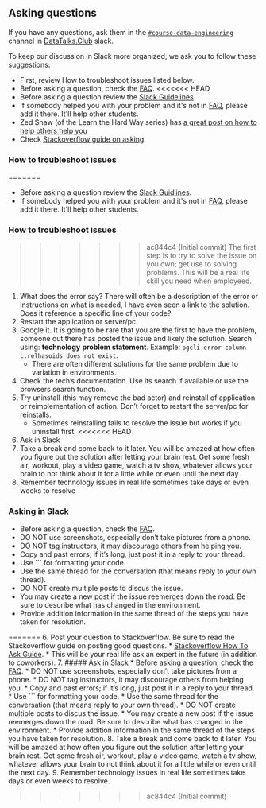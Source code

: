 ## Asking questions

If you have any questions, ask them 
in the [`#course-data-engineering`](https://app.slack.com/client/T01ATQK62F8/C01FABYF2RG) channel in [DataTalks.Club](https://datatalks.club) slack.

To keep our discussion in Slack more organized, we ask you to follow these suggestions:

* First, review How to troubleshoot issues listed below.
* Before asking a question, check the [FAQ](https://docs.google.com/document/d/19bnYs80DwuUimHM65UV3sylsCn2j1vziPOwzBwQrebw/edit).
<<<<<<< HEAD
* Before asking a question review the [Slack Guidelines](#Ask-in-Slack).
* If somebody helped you with your problem and it's not in [FAQ](https://docs.google.com/document/d/19bnYs80DwuUimHM65UV3sylsCn2j1vziPOwzBwQrebw/edit), please add it there.
  It'll help other students.
* Zed Shaw (of the Learn the Hard Way series) has [a great post on how to help others help you](https://learncodethehardway.com/blog/03-how-to-ask-for-help/)
* Check [Stackoverflow guide on asking](https://stackoverflow.com/help/how-to-ask)
  
### How to troubleshoot issues

=======
* Before asking a question review the [Slack Guidlines](#Ask-in-Slack).
* If somebody helped you with your problem and it's not in [FAQ](https://docs.google.com/document/d/19bnYs80DwuUimHM65UV3sylsCn2j1vziPOwzBwQrebw/edit), please add it there.
  It'll help other students.
  
### How to troubleshoot issues
>>>>>>> ac844c4 (Initial commit)
The first step is to try to solve the issue on you own; get use to solving problems. This will be a real life skill you need when employeed. 

1. What does the error say? There will often be a description of the error or instructions on what is needed, I have even seen a link to the solution. Does it reference a specific line of your code?
2. Restart the application or server/pc. 
3. Google it. It is going to be rare that you are the first to have the problem, someone out there has posted the issue and likely the solution. Search using: **technology** **problem statement**. Example: `pgcli error column c.relhasoids does not exist`. 
    * There are often different solutions for the same problem due to variation in environments. 
4. Check the tech’s documentation. Use its search if available or use the browsers search function. 
5. Try uninstall (this may remove the bad actor) and reinstall of application or reimplementation of action. Don’t forget to restart the server/pc for reinstalls.
    * Sometimes reinstalling fails to resolve the issue but works if you uninstall first.
<<<<<<< HEAD
6. Ask in Slack
7. Take a break and come back to it later. You will be amazed at how often you figure out the solution after letting your brain rest. Get some fresh air, workout, play a video game, watch a tv show, whatever allows your brain to not think about it for a little while or even until the next day. 
8. Remember technology issues in real life sometimes take days or even weeks to resolve

### Asking in Slack

* Before asking a question, check the [FAQ](https://docs.google.com/document/d/19bnYs80DwuUimHM65UV3sylsCn2j1vziPOwzBwQrebw/edit).
* DO NOT use screenshots, especially don’t take pictures from a phone.
* DO NOT tag instructors, it may discourage others from helping you.
* Copy and past errors; if it’s long, just post it in a reply to your thread. 
* Use ``` for formatting your code.
* Use the same thread for the conversation (that means reply to your own thread). 
* DO NOT create multiple posts to discus the issue.
* You may create a new post if the issue reemerges down the road. Be sure to describe what has changed in the environment.
* Provide addition information in the same thread of the steps you have taken for resolution.
  
=======
6. Post your question to Stackoverflow. Be sure to read the Stackoverflow guide on posting good questions.
    * [Stackoverflow How To Ask Guide](https://stackoverflow.com/help/how-to-ask).
    * This will be your real life ask an expert in the future (in addition to coworkers). 
7. ##### Ask in Slack
    * Before asking a question, check the [FAQ](https://docs.google.com/document/d/19bnYs80DwuUimHM65UV3sylsCn2j1vziPOwzBwQrebw/edit).
    * DO NOT use screenshots, especially don’t take pictures from a phone.
    * DO NOT tag instructors, it may discourage others from helping you.
    * Copy and past errors; if it’s long, just post it in a reply to your thread. 
    * Use ``` for formatting your code.
    * Use the same thread for the conversation (that means reply to your own thread). 
        * DO NOT create multiple posts to discus the issue.
        * You may create a new post if the issue reemerges down the road. Be sure to describe what has changed in the environment.
    * Provide addition information in the same thread of the steps you have taken for resolution.
8. Take a break and come back to it later. You will be amazed at how often you figure out the solution after letting your brain rest. Get some fresh air, workout, play a video game, watch a tv show, whatever allows your brain to not think about it for a little while or even until the next day. 
9. Remember technology issues in real life sometimes take days or even weeks to resolve.

>>>>>>> ac844c4 (Initial commit)


